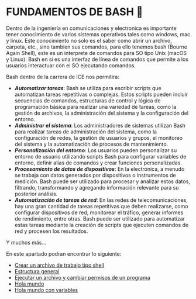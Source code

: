 # FUNDAMENTOS DE BASH :runner:
Dentro de la ingeniería en comunicaciones y electronica es importante tener conocimiento de varios sistemas operativos tales como windows, mac y linux.
Este conocimiento no solo es el saber como abrir un archivo, carpeta, etc., sino tambien sus comandos, para ello tenemos bash (Bourne Again Shell), este
es un interprete de  comandos para SO tipo Unix (macOS y Linux). Bash en si es una interfaz de línea de comandos que permite a los usuarios interactuar
con el SO ejecutando comandos.

Bash dentro de la carrera de ICE nos permitira:
- **_Automatizar tareas_**: Bash se utiliza para escribir scripts que automatizan tareas repetitivas o complejas. Estos scripts pueden incluir secuencias de comandos, estructuras de control y lógica de programación básica para realizar una variedad de tareas, como la gestión de archivos, la administración del sistema y la configuración del entorno.
- **_Administrar el sistema_**: Los administradores de sistemas utilizan Bash para realizar tareas de administración del sistema, como la configuración de redes, la gestión de usuarios y grupos, el monitoreo del sistema y la automatización de procesos de mantenimiento.
- **_Personalización del entorno_**: Los usuarios pueden personalizar su entorno de usuario utilizando scripts Bash para configurar variables de entorno, definir alias de comandos y crear funciones personalizadas.
- **_Procesamiento de datos de dispositivos_**: En la electrónica, a menudo se trabaja con datos generados por dispositivos o instrumentos de medición. Bash puede ser utilizado para procesar y analizar estos datos, filtrando, transformando y agregando información relevante para su posterior análisis.
- **_Automatización de tareas de red_**: En las redes de telecomunicaciones, hay una gran cantidad de tareas repetitivas que deben realizarse, como configurar dispositivos de red, monitorear el tráfico, generar informes de rendimiento, entre otras. Bash puede ser utilizado para automatizar estas tareas mediante la creación de scripts que ejecuten comandos de red y procesen los resultados.

Y muchos más...

En este apartado podran encontrar lo siguiente:
<ul>
    <li><a href="01 - CrearUnArchivoSh.md">Crear un archivo de trabajo tipo shell</a></li>
    <li><a href="02 - EstructuraGeneral.md">Estructura general</a></li>
    <li><a href="03  - Ejecutar.md">Ejecutar un archivo y cambiar permisos de un programa</a></li>
    <li><a href="04 - HolaMundo.sh">Hola mundo</a></li>
    <li><a href="05 - HolaMundoVar.sh">Hola mundo con variables</a></li>
    
</ul>